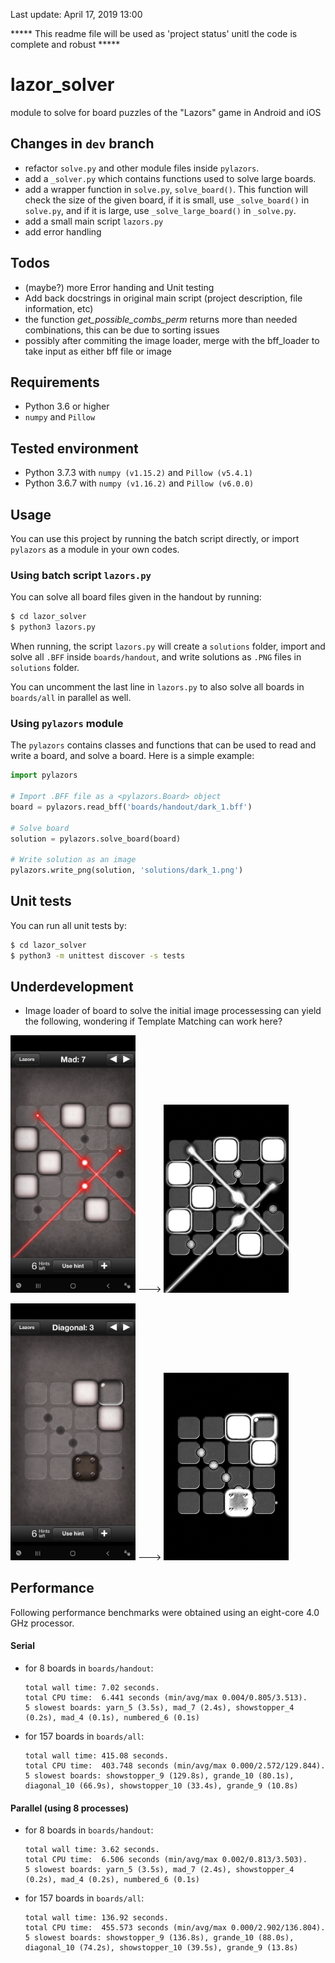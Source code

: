 Last update: April 17, 2019 13:00

***** This readme file will be used as 'project status' unitl the code is complete and robust *****

# lazor_solver
module to solve for board puzzles of the "Lazors" game in Android and iOS


## Changes in `dev` branch

- refactor `solve.py` and other module files inside `pylazors`.
- add a `_solver.py` which contains functions used to solve large boards.
- add a wrapper function in `solve.py`, `solve_board()`. This function will check the size of the given board, 
  if it is small, use `_solve_board()` in `solve.py`, and if it is large, use `_solve_large_board()` in `_solve.py`.
- add a small main script `lazors.py`
- add error handling

## Todos
- (maybe?) more Error handing and Unit testing
- Add back docstrings in original main script (project description, file information, etc)
- the function *get_possible_combs_perm* returns more than needed combinations, this can be due to sorting issues
- possibly after commiting the image loader, merge with the bff_loader to take input as either bff file or image


## Requirements

- Python 3.6 or higher
- `numpy` and `Pillow`


## Tested environment
- Python 3.7.3 with `numpy (v1.15.2)` and `Pillow (v5.4.1)`
- Python 3.6.7 with `numpy (v1.16.2)` and `Pillow (v6.0.0)`


## Usage

You can use this project by running the batch script directly, or import `pylazors` as a module in your own codes.

### Using batch script `lazors.py`

You can solve all board files given in the handout by running:
```bash
$ cd lazor_solver
$ python3 lazors.py
```

When running, the script `lazors.py` will create a `solutions` folder, import and solve all `.BFF` inside 
`boards/handout`, and write solutions as `.PNG` files in `solutions` folder.

You can uncomment the last line in `lazors.py` to also solve all boards in `boards/all` in parallel as well.

### Using `pylazors` module

The `pylazors` contains classes and functions that can be used to read and write a board, and solve a board. Here is a simple example:
```python
import pylazors

# Import .BFF file as a <pylazors.Board> object
board = pylazors.read_bff('boards/handout/dark_1.bff')

# Solve board
solution = pylazors.solve_board(board)

# Write solution as an image
pylazors.write_png(solution, 'solutions/dark_1.png')
```

## Unit tests

You can run all unit tests by:
```bash
$ cd lazor_solver
$ python3 -m unittest discover -s tests 
```

## Underdevelopment

  - Image loader of board to solve
    the initial image processessing can yield the following, wondering if Template Matching can work here?

  <img src="/utilites/img_reader/Mad_7.jpg" alt="drawing" width="200"/> ---> <img src="/utilites/img_reader/Result_IMAGE.png" alt="drawing" width="200"/>


  <img src="/utilites/img_reader/Diagonal_3.jpg" alt="drawing" width="200"/> ---> <img src="/utilites/img_reader/Result_IMAGE_Diagonal_3.png" alt="drawing" width="200"/>


## Performance

Following performance benchmarks were obtained using an eight-core 4.0 GHz processor.

#### Serial

- for 8 boards in `boards/handout`:

    ```
	total wall time: 7.02 seconds.
	total CPU time:  6.441 seconds (min/avg/max 0.004/0.805/3.513).
	5 slowest boards: yarn_5 (3.5s), mad_7 (2.4s), showstopper_4 (0.2s), mad_4 (0.1s), numbered_6 (0.1s)
    ```

- for 157 boards in `boards/all`:

    ```
	total wall time: 415.08 seconds.
	total CPU time:  403.748 seconds (min/avg/max 0.000/2.572/129.844). 
	5 slowest boards: showstopper_9 (129.8s), grande_10 (80.1s), diagonal_10 (66.9s), showstopper_10 (33.4s), grande_9 (10.8s)
    ```

#### Parallel (using 8 processes)

- for 8 boards in `boards/handout`:

    ```
	total wall time: 3.62 seconds.
	total CPU time:  6.506 seconds (min/avg/max 0.002/0.813/3.503).
	5 slowest boards: yarn_5 (3.5s), mad_7 (2.4s), showstopper_4 (0.2s), mad_4 (0.2s), numbered_6 (0.1s)
    ```

- for 157 boards in `boards/all`:

    ```
	total wall time: 136.92 seconds.
	total CPU time:  455.573 seconds (min/avg/max 0.000/2.902/136.804).
	5 slowest boards: showstopper_9 (136.8s), grande_10 (88.0s), diagonal_10 (74.2s), showstopper_10 (39.5s), grande_9 (13.8s)
    ```
